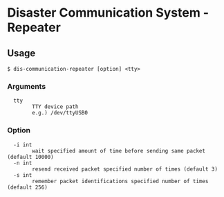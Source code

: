 # Disaster Communication System - Repeater

## Usage

`$ dis-communication-repeater [option] <tty>`

### Arguments

```
  tty
        TTY device path
        e.g.) /dev/ttyUSB0
```

### Option

```
  -i int
        wait specified amount of time before sending same packet (default 10000)
  -n int
        resend received packet specified number of times (default 3)
  -s int
        remember packet identifications specified number of times (default 256)
```
